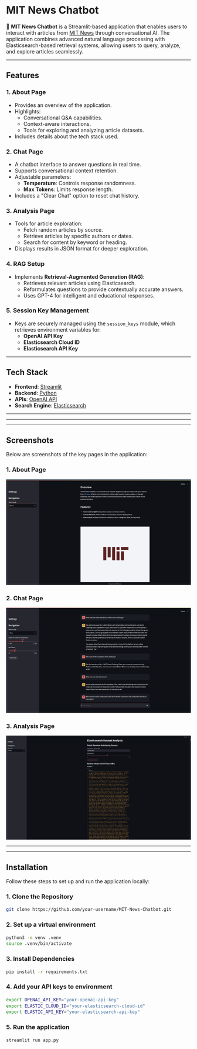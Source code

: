 # **MIT News Chatbot**

🤖 **MIT News Chatbot** is a Streamlit-based application that enables users to interact with articles from [MIT News](https://news.mit.edu/) through conversational AI. The application combines advanced natural language processing with Elasticsearch-based retrieval systems, allowing users to query, analyze, and explore articles seamlessly.

---

## **Features**

### **1. About Page**
- Provides an overview of the application.
- Highlights:
  - Conversational Q&A capabilities.
  - Context-aware interactions.
  - Tools for exploring and analyzing article datasets.
- Includes details about the tech stack used.

### **2. Chat Page**
- A chatbot interface to answer questions in real time.
- Supports conversational context retention.
- Adjustable parameters:
  - **Temperature**: Controls response randomness.
  - **Max Tokens**: Limits response length.
- Includes a "Clear Chat" option to reset chat history.

### **3. Analysis Page**
- Tools for article exploration:
  - Fetch random articles by source.
  - Retrieve articles by specific authors or dates.
  - Search for content by keyword or heading.
- Displays results in JSON format for deeper exploration.

### **4. RAG Setup**
- Implements **Retrieval-Augmented Generation (RAG)**:
  - Retrieves relevant articles using Elasticsearch.
  - Reformulates questions to provide contextually accurate answers.
  - Uses GPT-4 for intelligent and educational responses.

### **5. Session Key Management**
- Keys are securely managed using the `session_keys` module, which retrieves environment variables for:
  - **OpenAI API Key**
  - **Elasticsearch Cloud ID**
  - **Elasticsearch API Key**

---

## **Tech Stack**

- **Frontend**: [Streamlit](https://streamlit.io)
- **Backend**: [Python](https://www.python.org/)
- **APIs**: [OpenAI API](https://platform.openai.com/docs/)
- **Search Engine**: [Elasticsearch](https://www.elastic.co/)

---

---

---

## **Screenshots**

Below are screenshots of the key pages in the application:

### **1. About Page**
![About Page](images/about_page.png)

### **2. Chat Page**
![Chat Page](images/chat_page.png)

### **3. Analysis Page**
![Analysis Page](images/analysis_page.png)

---

---


## **Installation**

Follow these steps to set up and run the application locally:

### **1. Clone the Repository**
```bash
git clone https://github.com/your-username/MIT-News-Chatbot.git
```

### **2. Set up a virtual environment**
```bash
python3 -m venv .venv
source .venv/bin/activate
```

### **3. Install Dependencies**
```bash
pip install -r requirements.txt
```

### **4. Add your API keys to environment**
```bash
export OPENAI_API_KEY="your-openai-api-key"
export ELASTIC_CLOUD_ID="your-elasticsearch-cloud-id"
export ELASTIC_API_KEY="your-elasticsearch-api-key"
```

### **5. Run the application**
```bash
streamlit run app.py
```